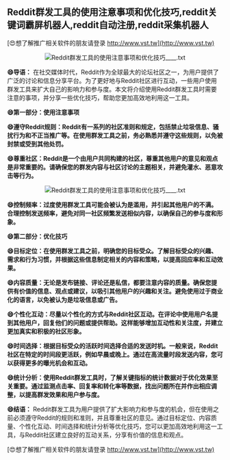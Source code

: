 ## **Reddit群发工具的使用注意事项和优化技巧,reddit关键词霸屏机器人,reddit自动注册,reddit采集机器人**

[😍想了解推广相关软件的朋友请登录 http://www.vst.tw](http://www.vst.tw)

 <center><img src="https://vst.tw/MP4/tuiguang/png/0.png" alt="Reddit群发工具的使用注意事项和优化技巧____.txt"></center>

**😄导语：**
在社交媒体时代，Reddit作为全球最大的论坛社区之一，为用户提供了广泛的讨论和信息分享平台。为了更好地与Reddit社区进行互动，一些用户使用群发工具来扩大自己的影响力和参与度。本文将介绍使用Reddit群发工具时需要注意的事项，并分享一些优化技巧，帮助您更加高效地利用这一工具。

**😄第一部分：使用注意事项**

**😄遵守Reddit规则：Reddit有一系列的社区准则和规定，包括禁止垃圾信息、骚扰行为和不正当推广等。在使用群发工具之前，务必熟悉并遵守这些规则，以免被封禁或受到其他处罚。**

**😄尊重社区：Reddit是一个由用户共同构建的社区，尊重其他用户的意见和观点是非常重要的。请确保您的群发内容与社区讨论的主题相关，并避免灌水、恶意攻击等行为。**

 <center><img src="https://vst.tw/MP4/tuiguang/png/6.png" alt="Reddit群发工具的使用注意事项和优化技巧____.txt"></center>

**😄控制频率：过度使用群发工具可能会被认为是滥用，并引起其他用户的不满。合理控制发送频率，避免对同一社区频繁发送相似内容，以确保自己的参与度和形象。**

**😄第二部分：优化技巧**

**😄目标定位：在使用群发工具之前，明确您的目标受众。了解目标受众的兴趣、需求和行为习惯，并根据这些信息制定相关的内容和策略，以提高回应率和互动效果。**

**😄内容质量：无论是发布链接、评论还是私信，都要注意内容的质量。确保您提供有价值的信息、观点或建议，以吸引其他用户的兴趣和关注。避免使用过于商业化的语言，以免被认为是垃圾信息或广告。**

**😄个性化互动：尽量以个性化的方式与Reddit社区互动。在评论中使用用户名提到其他用户，回复他们的问题或提供帮助。这样能够增加互动性和关注度，并建立更加真实和积极的社区形象。**

**😄时间选择：根据目标受众的活跃时间选择合适的发送时机。一般来说，Reddit社区在特定的时间段更活跃，例如早晨或晚上。通过在高流量时段发送内容，您可以获得更多的曝光机会和互动。**

**😄统计分析：使用Reddit群发工具时，了解关键指标的统计数据对于优化效果至关重要。通过监测点击率、回复率和转化率等数据，找出问题所在并作出相应调整，以提高群发效果和用户参与度。**

**😄结语：**
Reddit群发工具为用户提供了扩大影响力和参与度的机会，但在使用之前必须遵守Reddit的规则和准则，并且尊重社区的意见。通过目标定位、内容质量、个性化互动、时间选择和统计分析等优化技巧，您可以更加高效地利用这一工具，与Reddit社区建立良好的互动关系，分享有价值的信息和观点。

[😍想了解推广相关软件的朋友请登录 http://www.vst.tw](http://www.vst.tw)



